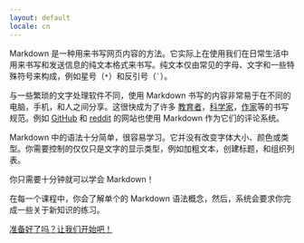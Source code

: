```yaml
---
layout: default
locale: cn
---
```


Markdown 是一种用来书写网页内容的方法。它实际上在使用我们在日常生活中用来书写和发送信息的纯文本格式来书写。纯文本仅由常见的字母、文字和一些特殊符号来构成，例如星号（<code>\*</code>）和反引号（<code>`</code>）。

与一些繁琐的文字处理软件不同，使用 Markdown 书写的内容非常易于在不同的电脑，手机，和人之间分享。这很快成为了许多 [教育者][academics]，[科学家][scientists]，[作家][writers]等的书写规范。例如 [GitHub](https://www.github.com) 和 [reddit](http://www.reddit.com) 的网站也使用 Markdown 作为它们的评论系统。

Markdown 中的语法十分简单，很容易学习。它并没有改变字体大小、颜色或类型。你需要控制的仅仅只是文字的显示类型，例如加粗文本，创建标题，和组织列表。

你只需要十分钟就可以学会 Markdown！

在每一个课程中，你会了解单个的 Markdown 语法概念，然后，系统会要求你完成一些关于新知识的练习。

<a class="btn btn-lg btn-success" href="{{ site.data.tooltips.lesson_1[page.locale].href }}">准备好了吗？让我们开始吧！</a>

[academics]: http://chronicle.com/blogs/profhacker/markdown-the-syntax-you-probably-already-know/35295
[scientists]: http://blogs.plos.org/mfenner/2012/12/13/a-call-for-scholarly-markdown/
[writers]: http://lifehacker.com/5943320/what-is-markdown-and-why-is-it-better-for-my-to+do-lists-and-notes
